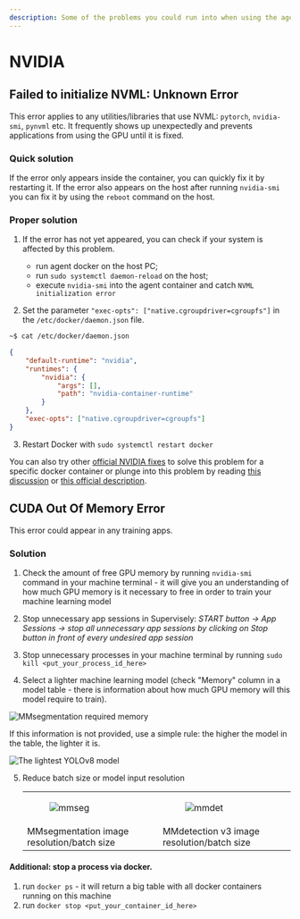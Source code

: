 ```yaml
---
description: Some of the problems you could run into when using the agent, along with solutions
---
```



# NVIDIA

## Failed to initialize NVML: Unknown Error
This error applies to any utilities/libraries that use NVML: `pytorch`, `nvidia-smi`, `pynvml` etc. 
It frequently shows up unexpectedly and prevents applications from using the GPU until it is fixed. 

### Quick solution
If the error only appears inside the container, you can quickly fix it by restarting it.
If the error also appears on the host after running `nvidia-smi` you can fix it by using the `reboot` command on the host.

### Proper solution
1. If the error has not yet appeared, you can check if your system is affected by this problem.
    - run agent docker on the host PC;
    - run `sudo systemctl daemon-reload` on the host;
    - execute `nvidia-smi` into the agent container and catch `NVML initialization error`

2. Set the parameter `"exec-opts": ["native.cgroupdriver=cgroupfs"]` in the `/etc/docker/daemon.json` file.
```bash
~$ cat /etc/docker/daemon.json 
```
```json
{
    "default-runtime": "nvidia",
    "runtimes": {
        "nvidia": {
            "args": [],
            "path": "nvidia-container-runtime"
        }
    },
    "exec-opts": ["native.cgroupdriver=cgroupfs"]
}
```

3. Restart Docker with `sudo systemctl restart docker`

You can also try other [official NVIDIA fixes](https://github.com/lurk-lab/gh-actions-runner/pull/9) to solve this problem for a specific docker container or plunge into this problem by reading [this discussion](https://github.com/NVIDIA/nvidia-docker/issues/1671) or [this official description](https://github.com/NVIDIA/nvidia-docker/issues/1730).


## CUDA Out Of Memory Error
This error could appear in any training apps.

### Solution

1. Check the amount of free GPU memory by running `nvidia-smi` command in your machine terminal - it will give you an understanding of how much GPU memory is it necessary to free in order to train your machine learning model

2. Stop unnecessary app sessions in Supervisely:
    *START button → App Sessions → stop all unnecessary app sessions by clicking on Stop button in front of every undesired app session*

3. Stop unnecessary processes in your machine terminal by running `sudo kill <put_your_process_id_here>`

4. Select a lighter machine learning model (check "Memory" column in a model table - there is information about how much GPU memory will this model require to train).

![MMsegmentation required memory](https://github.com/supervisely/developer-portal/assets/87002239/5c31d56d-185a-4f3b-9307-2da0d70a35a3)

   If this information is not provided, use a simple rule: the higher the model in the table, the lighter it is.

![The lightest YOLOv8 model](https://github.com/supervisely/developer-portal/assets/87002239/a4381712-1d89-4f16-b8a5-bd18fcb6a167)

5. Reduce batch size or model input resolution
   <table>
   <tr>
   <td><figure><img src="https://github.com/supervisely/developer-portal/assets/87002239/d5d3b1ad-836f-493d-8e1c-19f0300b50f0" alt="mmseg"></figure></td>
   <td><figure><img src="https://github.com/supervisely/developer-portal/assets/87002239/d65bc286-5b3e-40f9-8200-c91e8753e6e9" alt="mmdet"></figure></td>
   </tr>
   <tr>
   <td>MMsegmentation image resolution/batch size</td>
   <td>MMdetection v3 image resolution/batch size</td>
   </tr>
   </table>


#### Additional: stop a process via docker.

1. run `docker ps` - it will return a big table with all docker containers running on this machine
2. run `docker stop <put_your_container_id_here>`